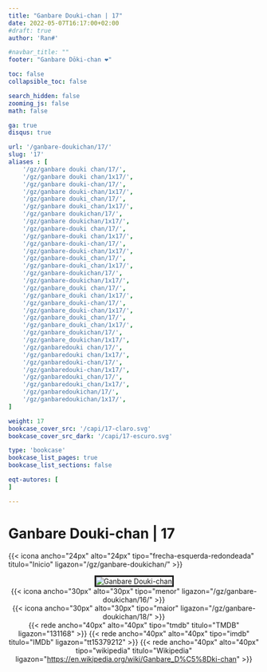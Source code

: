 ```yaml
---
title: "Ganbare Douki-chan | 17"
date: 2022-05-07T16:17:00+02:00
#draft: true
author: 'Ran#'

#navbar_title: ""
footer: "Ganbare Dōki-chan ❤️"

toc: false
collapsible_toc: false

search_hidden: false
zooming_js: false
math: false

ga: true
disqus: true

url: '/ganbare-doukichan/17/'
slug: '17'
aliases : [
    '/gz/ganbare douki chan/17/',
    '/gz/ganbare douki chan/1x17/',
    '/gz/ganbare douki-chan/17/',
    '/gz/ganbare douki-chan/1x17/',
    '/gz/ganbare douki_chan/17/',
    '/gz/ganbare douki_chan/1x17/',
    '/gz/ganbare doukichan/17/',
    '/gz/ganbare doukichan/1x17/',
    '/gz/ganbare-douki chan/17/',
    '/gz/ganbare-douki chan/1x17/',
    '/gz/ganbare-douki-chan/17/',
    '/gz/ganbare-douki-chan/1x17/',
    '/gz/ganbare-douki_chan/17/',
    '/gz/ganbare-douki_chan/1x17/',
    '/gz/ganbare-doukichan/17/',
    '/gz/ganbare-doukichan/1x17/',
    '/gz/ganbare_douki chan/17/',
    '/gz/ganbare_douki chan/1x17/',
    '/gz/ganbare_douki-chan/17/',
    '/gz/ganbare_douki-chan/1x17/',
    '/gz/ganbare_douki_chan/17/',
    '/gz/ganbare_douki_chan/1x17/',
    '/gz/ganbare_doukichan/17/',
    '/gz/ganbare_doukichan/1x17/',
    '/gz/ganbaredouki chan/17/',
    '/gz/ganbaredouki chan/1x17/',
    '/gz/ganbaredouki-chan/17/',
    '/gz/ganbaredouki-chan/1x17/',
    '/gz/ganbaredouki_chan/17/',
    '/gz/ganbaredouki_chan/1x17/',
    '/gz/ganbaredoukichan/17/',
    '/gz/ganbaredoukichan/1x17/',
]

weight: 17
bookcase_cover_src: '/capi/17-claro.svg'
bookcase_cover_src_dark: '/capi/17-escuro.svg'

type: 'bookcase'
bookcase_list_pages: true
bookcase_list_sections: false

eqt-autores: [
]

---
```


# Ganbare Douki-chan | 17

{{< icona ancho="24px" alto="24px" tipo="frecha-esquerda-redondeada" titulo="Inicio" ligazon="/gz/ganbare-doukichan/" >}}

<div style="text-align: center">
<img style="border: 3px solid currentColor" title="Ganbare Douki-chan" alt="Ganbare Douki-chan" src="https://www.themoviedb.org/t/p/original/xIbvPgwBO26Q6kvgJRaRV0dGuWt.jpg">

<br>

<div style="float: left">
{{< icona ancho="30px" alto="30px" tipo="menor" ligazon="/gz/ganbare-doukichan/16/" >}}
</div>
<div style="float: right">
{{< icona ancho="30px" alto="30px" tipo="maior" ligazon="/gz/ganbare-doukichan/18/" >}}
</div>

{{< rede ancho="40px" alto="40px" tipo="tmdb" titulo="TMDB" ligazon="131168" >}}
{{< rede ancho="40px" alto="40px" tipo="imdb" titulo="IMDb" ligazon="tt15379212" >}}
{{< rede ancho="40px" alto="40px" tipo="wikipedia" titulo="Wikipedia" ligazon="https://en.wikipedia.org/wiki/Ganbare_D%C5%8Dki-chan" >}}
</div>
<br>

<!--
{{< sub ancho="50" alto="50" titulo="" ligazon="/sub/ganbare_doukichan/ganbare_doukichan-17.gz.ass" autor="Fansubgalego" >}}
->
